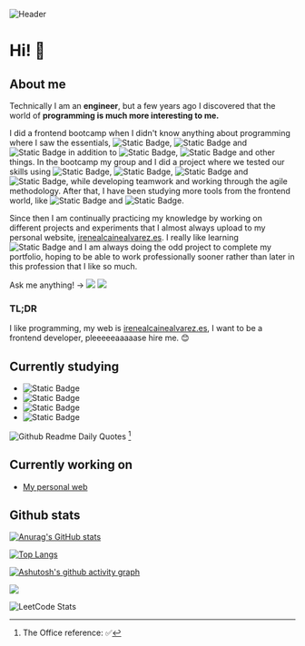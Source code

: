 ![Header](./your-header-image-name.png)

# Hi! 👋

## About me

Technically I am an **engineer**, but a few years ago I discovered that the world of **programming is much more interesting to me.**

I did a frontend bootcamp when I didn't know anything about programming where I saw the essentials, ![Static Badge](https://img.shields.io/badge/HTML5-black?logo=HTML5), ![Static Badge](https://img.shields.io/badge/CSS3-black?logo=css3) and ![Static Badge](https://img.shields.io/badge/JavaScript-black?logo=javascript) in addition to ![Static Badge](https://img.shields.io/badge/Git-black?logo=git), ![Static Badge](https://img.shields.io/badge/NPM-black?logo=npm) and other things. In the bootcamp my group and I did a project where we tested our skills using ![Static Badge](https://img.shields.io/badge/Vue-black?logo=vue.js), ![Static Badge](https://img.shields.io/badge/Firebase-black?logo=firebase), ![Static Badge](https://img.shields.io/badge/Sass-black?logo=sass) and ![Static Badge](https://img.shields.io/badge/Netlify-black?logo=netlify), while developing teamwork and working through the agile methodology. After that, I have been studying more tools from the frontend world, like ![Static Badge](https://img.shields.io/badge/React-black?logo=react) and ![Static Badge](https://img.shields.io/badge/Tailwind-black?logo=tailwindcss).

Since then I am continually practicing my knowledge by working on different projects and experiments that I almost always upload to my personal website, [irenealcainealvarez.es](https://irenealcainealvarez.es/). I really like learning ![Static Badge](https://img.shields.io/badge/React-black?logo=react) and I am always doing the odd project to complete my portfolio, hoping to be able to work professionally sooner rather than later in this profession that I like so much.

Ask me anything! -> <a href="mailto:irenealcainealvarez@gmail.com" target="_blank"><img src="https://img.shields.io/badge/gmail-db4a39?style=flag&logo=gmail&logoColor=white"></a>
  <a href="https://www.linkedin.com/in/irenealcaine/" target="_blank"><img src="https://img.shields.io/badge/Linkedin-1DA1F2?style=flag&logo=linkedin&logoColor=white"></a>

### TL;DR

I like programming, my web is [irenealcainealvarez.es](https://irenealcainealvarez.es/), I want to be a frontend developer, pleeeeeaaaaase hire me. 😊

## Currently studying

- ![Static Badge](https://img.shields.io/badge/TypeScript-black?logo=typescript)
- ![Static Badge](https://img.shields.io/badge/Sass-black?logo=sass)
- ![Static Badge](https://img.shields.io/badge/Node-black?logo=node.js)
- ![Static Badge](https://img.shields.io/badge/Next-black?logo=next.js)


 ![Github Readme Daily Quotes](https://readme-daily-quotes.vercel.app/api?author=Michael%20Scott&quote=I%20understand%20nothing&theme=dark) [^2]
[^2]: The Office reference: ✅

## Currently working on

- <a href="https://www.irenealcainealvarez.es" target="_blank">My personal web</a>

## Github stats

[![Anurag's GitHub stats](https://github-readme-stats.vercel.app/api?username=irenealcaine&show_icons=true&theme=midnight-purple)](https://github.com/anuraghazra/github-readme-stats)

[![Top Langs](https://github-readme-stats.vercel.app/api/top-langs/?username=irenealcaine&layout=compact&theme=midnight-purple)](https://github.com/anuraghazra/github-readme-stats)

[![Ashutosh's github activity graph](https://github-readme-activity-graph.vercel.app/graph?username=irenealcaine&theme=react-dark)](https://github.com/ashutosh00710/github-readme-activity-graph)

![](https://komarev.com/ghpvc/?username=irenealcaine&color=blueviolet)

![LeetCode Stats](https://leetcode.card.workers.dev/irenealcaine?theme=auto&font=baloo&extension=null)

